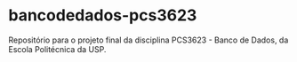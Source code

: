 # bancodedados-pcs3623
Repositório para o projeto final da disciplina PCS3623 - Banco de Dados, da Escola Politécnica da USP.
